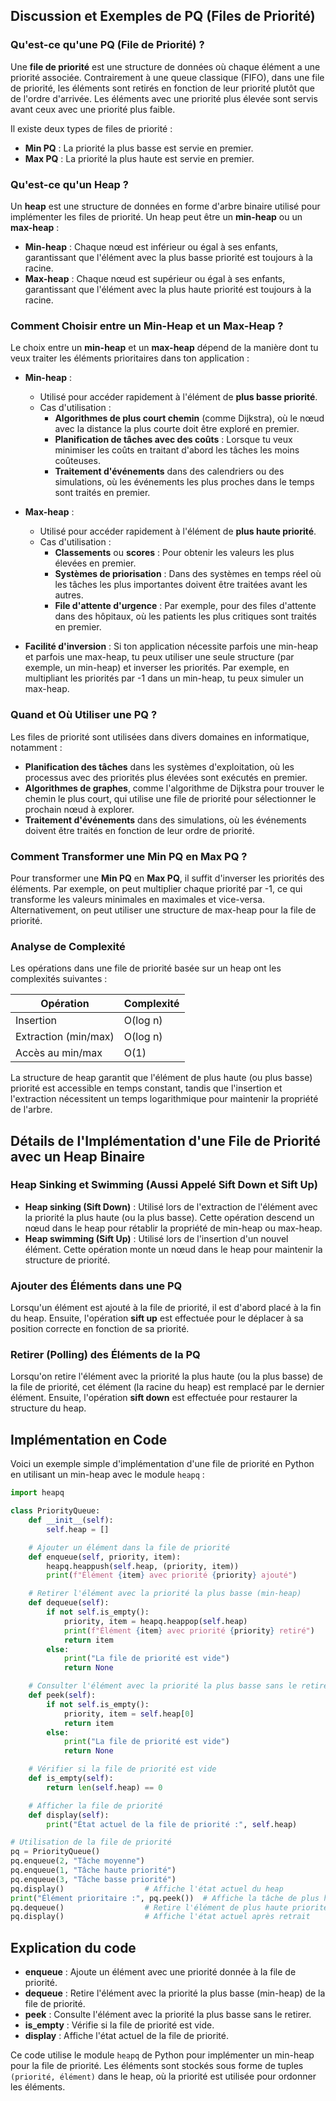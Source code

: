 ## Discussion et Exemples de PQ (Files de Priorité)

### Qu'est-ce qu'une PQ (File de Priorité) ?

Une **file de priorité** est une structure de données où chaque élément a une priorité associée. Contrairement à une queue classique (FIFO), dans une file de priorité, les éléments sont retirés en fonction de leur priorité plutôt que de l'ordre d'arrivée. Les éléments avec une priorité plus élevée sont servis avant ceux avec une priorité plus faible.

Il existe deux types de files de priorité :

- **Min PQ** : La priorité la plus basse est servie en premier.
- **Max PQ** : La priorité la plus haute est servie en premier.

### Qu'est-ce qu'un Heap ?

Un **heap** est une structure de données en forme d'arbre binaire utilisé pour implémenter les files de priorité. Un heap peut être un **min-heap** ou un **max-heap** :

- **Min-heap** : Chaque nœud est inférieur ou égal à ses enfants, garantissant que l'élément avec la plus basse priorité est toujours à la racine.
- **Max-heap** : Chaque nœud est supérieur ou égal à ses enfants, garantissant que l'élément avec la plus haute priorité est toujours à la racine.

### Comment Choisir entre un Min-Heap et un Max-Heap ?

Le choix entre un **min-heap** et un **max-heap** dépend de la manière dont tu veux traiter les éléments prioritaires dans ton application :

- **Min-heap** :
  - Utilisé pour accéder rapidement à l'élément de **plus basse priorité**.
  - Cas d'utilisation : 
    - **Algorithmes de plus court chemin** (comme Dijkstra), où le nœud avec la distance la plus courte doit être exploré en premier.
    - **Planification de tâches avec des coûts** : Lorsque tu veux minimiser les coûts en traitant d'abord les tâches les moins coûteuses.
    - **Traitement d'événements** dans des calendriers ou des simulations, où les événements les plus proches dans le temps sont traités en premier.

- **Max-heap** :
  - Utilisé pour accéder rapidement à l'élément de **plus haute priorité**.
  - Cas d'utilisation :
    - **Classements** ou **scores** : Pour obtenir les valeurs les plus élevées en premier.
    - **Systèmes de priorisation** : Dans des systèmes en temps réel où les tâches les plus importantes doivent être traitées avant les autres.
    - **File d'attente d'urgence** : Par exemple, pour des files d'attente dans des hôpitaux, où les patients les plus critiques sont traités en premier.

- **Facilité d'inversion** : Si ton application nécessite parfois une min-heap et parfois une max-heap, tu peux utiliser une seule structure (par exemple, un min-heap) et inverser les priorités. Par exemple, en multipliant les priorités par -1 dans un min-heap, tu peux simuler un max-heap.

### Quand et Où Utiliser une PQ ?

Les files de priorité sont utilisées dans divers domaines en informatique, notamment :

- **Planification des tâches** dans les systèmes d'exploitation, où les processus avec des priorités plus élevées sont exécutés en premier.
- **Algorithmes de graphes**, comme l'algorithme de Dijkstra pour trouver le chemin le plus court, qui utilise une file de priorité pour sélectionner le prochain nœud à explorer.
- **Traitement d'événements** dans des simulations, où les événements doivent être traités en fonction de leur ordre de priorité.

### Comment Transformer une Min PQ en Max PQ ?

Pour transformer une **Min PQ** en **Max PQ**, il suffit d'inverser les priorités des éléments. Par exemple, on peut multiplier chaque priorité par -1, ce qui transforme les valeurs minimales en maximales et vice-versa. Alternativement, on peut utiliser une structure de max-heap pour la file de priorité.

### Analyse de Complexité

Les opérations dans une file de priorité basée sur un heap ont les complexités suivantes :

| Opération            | Complexité |
| -------------------- | ---------- |
| Insertion            | O(log n)   |
| Extraction (min/max) | O(log n)   |
| Accès au min/max     | O(1)       |

La structure de heap garantit que l'élément de plus haute (ou plus basse) priorité est accessible en temps constant, tandis que l'insertion et l'extraction nécessitent un temps logarithmique pour maintenir la propriété de l'arbre.

## Détails de l'Implémentation d'une File de Priorité avec un Heap Binaire

### Heap Sinking et Swimming (Aussi Appelé Sift Down et Sift Up)

- **Heap sinking (Sift Down)** : Utilisé lors de l'extraction de l'élément avec la priorité la plus haute (ou la plus basse). Cette opération descend un nœud dans le heap pour rétablir la propriété de min-heap ou max-heap.
- **Heap swimming (Sift Up)** : Utilisé lors de l'insertion d'un nouvel élément. Cette opération monte un nœud dans le heap pour maintenir la structure de priorité.

### Ajouter des Éléments dans une PQ

Lorsqu'un élément est ajouté à la file de priorité, il est d'abord placé à la fin du heap. Ensuite, l'opération **sift up** est effectuée pour le déplacer à sa position correcte en fonction de sa priorité.

### Retirer (Polling) des Éléments de la PQ

Lorsqu'on retire l'élément avec la priorité la plus haute (ou la plus basse) de la file de priorité, cet élément (la racine du heap) est remplacé par le dernier élément. Ensuite, l'opération **sift down** est effectuée pour restaurer la structure du heap.

## Implémentation en Code

Voici un exemple simple d'implémentation d'une file de priorité en Python en utilisant un min-heap avec le module `heapq` :

```python
import heapq

class PriorityQueue:
    def __init__(self):
        self.heap = []

    # Ajouter un élément dans la file de priorité
    def enqueue(self, priority, item):
        heapq.heappush(self.heap, (priority, item))
        print(f"Élément {item} avec priorité {priority} ajouté")

    # Retirer l'élément avec la priorité la plus basse (min-heap)
    def dequeue(self):
        if not self.is_empty():
            priority, item = heapq.heappop(self.heap)
            print(f"Élément {item} avec priorité {priority} retiré")
            return item
        else:
            print("La file de priorité est vide")
            return None

    # Consulter l'élément avec la priorité la plus basse sans le retirer
    def peek(self):
        if not self.is_empty():
            priority, item = self.heap[0]
            return item
        else:
            print("La file de priorité est vide")
            return None

    # Vérifier si la file de priorité est vide
    def is_empty(self):
        return len(self.heap) == 0

    # Afficher la file de priorité
    def display(self):
        print("État actuel de la file de priorité :", self.heap)

# Utilisation de la file de priorité
pq = PriorityQueue()
pq.enqueue(2, "Tâche moyenne")
pq.enqueue(1, "Tâche haute priorité")
pq.enqueue(3, "Tâche basse priorité")
pq.display()                  # Affiche l'état actuel du heap
print("Élément prioritaire :", pq.peek())  # Affiche la tâche de plus haute priorité
pq.dequeue()                  # Retire l'élément de plus haute priorité
pq.display()                  # Affiche l'état actuel après retrait
```

## Explication du code ##

- **enqueue** : Ajoute un élément avec une priorité donnée à la file de priorité.
- **dequeue** : Retire l'élément avec la priorité la plus basse (min-heap) de la file de priorité.
- **peek** : Consulte l'élément avec la priorité la plus basse sans le retirer.
- **is_empty** : Vérifie si la file de priorité est vide.
- **display** : Affiche l'état actuel de la file de priorité.

Ce code utilise le module `heapq` de Python pour implémenter un min-heap pour la file de priorité. Les éléments sont stockés sous forme de tuples `(priorité, élément)` dans le heap, où la priorité est utilisée pour ordonner les éléments.